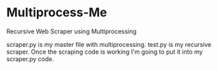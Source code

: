 # Multiprocess-Me
Recursive Web Scraper using Multiprocessing

scraper.py is my master file with multiprocessing. test.py is my recursive scraper. Once 
the scraping code is working I'm going to put it into my scraper.py code.
